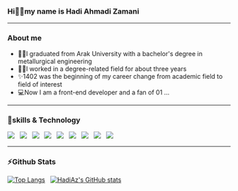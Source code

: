 ### Hi🙋‍♂️my name is Hadi Ahmadi Zamani
---
 ### About me 
- 👨‍🎓I graduated from Arak University with a bachelor's degree in metallurgical engineering
- 👷‍♂️I worked in a degree-related field for about three years
- ✨1402 was the beginning of my career change from academic field to field of interest
- 💻Now I am a front-end developer and a fan of 01 ...
---
### 🔧skills & Technology
![](https://img.shields.io/badge/HTML5-E34F26?style=for-the-badge&logo=html5&logoColor=white) &nbsp;
![](https://img.shields.io/badge/CSS3-1572B6?style=for-the-badge&logo=css3&logoColor=white) &nbsp;
![](https://img.shields.io/badge/JavaScript-323330?style=for-the-badge&logo=javascript&logoColor=F7DF1E) &nbsp;
![](https://img.shields.io/badge/Bootstrap-563D7C?style=for-the-badge&logo=bootstrap&logoColor=white) &nbsp;
![](https://img.shields.io/badge/React-20232A?style=for-the-badge&logo=react&logoColor=61DAFB) &nbsp;
![](https://img.shields.io/badge/Redux-593D88?style=for-the-badge&logo=redux&logoColor=white) &nbsp;
![](https://img.shields.io/badge/GitHub-100000?style=for-the-badge&logo=github&logoColor=white) &nbsp;
![](https://img.shields.io/badge/Tailwind_CSS-38B2AC?style=for-the-badge&logo=tailwind-css&logoColor=white) &nbsp;
![](https://img.shields.io/badge/next%20js-000000?style=for-the-badge&logo=nextdotjs&logoColor=white) &nbsp;

---
### ⚡Github Stats

[![Top Langs](https://github-readme-stats.vercel.app/api/top-langs/?username=hadiaz01&theme=synthwave)](https://github.com/anuraghazra/github-readme-stats) &nbsp;
[![HadiAz's GitHub stats](https://github-readme-stats.vercel.app/api?username=HadiAz01&theme=synthwave)](https://github.com/HadiAz01/github-readme-stats) &nbsp;


